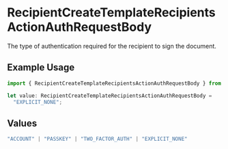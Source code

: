 # RecipientCreateTemplateRecipientsActionAuthRequestBody

The type of authentication required for the recipient to sign the document.

## Example Usage

```typescript
import { RecipientCreateTemplateRecipientsActionAuthRequestBody } from "@documenso/sdk-typescript/models/operations";

let value: RecipientCreateTemplateRecipientsActionAuthRequestBody =
  "EXPLICIT_NONE";
```

## Values

```typescript
"ACCOUNT" | "PASSKEY" | "TWO_FACTOR_AUTH" | "EXPLICIT_NONE"
```